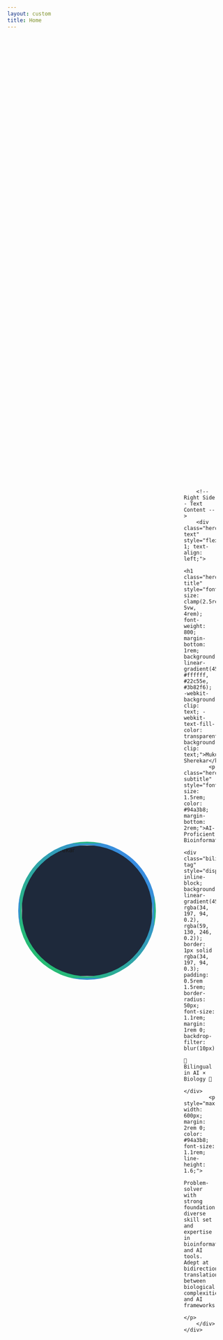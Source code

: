 ```yaml
---
layout: custom
title: Home
---
```


<!-- Hero Section -->
<section class="hero" id="home" style="min-height: 100vh; display: flex; align-items: center; justify-content: center; padding: 0 5%; position: relative;">
    <div class="hero-content" style="max-width: 1200px; width: 100%; display: flex; align-items: center; gap: 4rem; animation: fadeInUp 1s ease-out;">
        <!-- Left Side - Image -->
        <div class="hero-image-container" style="flex-shrink: 0;">
            <div class="hero-image" style="width: 300px; height: 300px; border-radius: 50%; border: 4px solid transparent; background: linear-gradient(45deg, #22c55e, #3b82f6); padding: 4px; position: relative; overflow: hidden;">
                <img src="{{ site.baseurl }}/assets/images/Profile_Buenos_Aires.jpg" alt="Mukul Sherekar" style="width: 100%; height: 100%; border-radius: 50%; object-fit: cover; background: #1e293b;" onerror="this.style.display='none'">
            </div>
        </div>
        
        <!-- Right Side - Text Content -->
        <div class="hero-text" style="flex: 1; text-align: left;">
            <h1 class="hero-title" style="font-size: clamp(2.5rem, 5vw, 4rem); font-weight: 800; margin-bottom: 1rem; background: linear-gradient(45deg, #ffffff, #22c55e, #3b82f6); -webkit-background-clip: text; -webkit-text-fill-color: transparent; background-clip: text;">Mukul Sherekar</h1>
            <p class="hero-subtitle" style="font-size: 1.5rem; color: #94a3b8; margin-bottom: 2rem;">AI-Proficient Bioinformatician</p>
            <div class="bilingual-tag" style="display: inline-block; background: linear-gradient(45deg, rgba(34, 197, 94, 0.2), rgba(59, 130, 246, 0.2)); border: 1px solid rgba(34, 197, 94, 0.3); padding: 0.5rem 1.5rem; border-radius: 50px; font-size: 1.1rem; margin: 1rem 0; backdrop-filter: blur(10px);">
                🧬 Bilingual in AI × Biology 🤖
            </div>
            <p style="max-width: 600px; margin: 2rem 0; color: #94a3b8; font-size: 1.1rem; line-height: 1.6;">
                Problem-solver with strong foundation, diverse skill set and expertise in bioinformatics and AI tools. Adept at bidirectional translation between biological complexities and AI frameworks.
            </p>
        </div>
    </div>
</section>

<!-- Main Content Grid -->
<div class="main-grid" style="display: grid; grid-template-columns: 1fr 1fr; gap: 3rem; max-width: 1400px; margin: 0 auto; padding: 2rem 5%;">

    <!-- Left Column -->
    <div class="left-column">
        <!-- About Me Section -->
        <div class="section-card" style="background: rgba(30, 41, 59, 0.8); backdrop-filter: blur(10px); border: 1px solid rgba(34, 197, 94, 0.2); border-radius: 20px; padding: 2rem; margin-bottom: 2rem;">
            <h2 style="color: #f1f5f9; font-size: 1.5rem; margin-bottom: 1rem; background: linear-gradient(45deg, #22c55e, #3b82f6); -webkit-background-clip: text; -webkit-text-fill-color: transparent; background-clip: text;">About Me</h2>
            <p style="color: #94a3b8; line-height: 1.6; margin-bottom: 1rem;">
                I'm a bioinformatician with a unique ability to bridge the gap between biological research and artificial intelligence. My journey began with a strong foundation in biotechnology, followed by specialized training in bioinformatics and machine learning.
            </p>
            <p style="color: #94a3b8; line-height: 1.6;">
                Currently working at X10e, I curate RNAseq datasets and train ML models to predict gene regulation. My experience includes developing pipelines for multi-omics data analysis and creating tools that help biologists and ML engineers communicate effectively.
            </p>
        </div>

        <!-- Skills Section -->
        <div class="section-card" style="background: rgba(30, 41, 59, 0.8); backdrop-filter: blur(10px); border: 1px solid rgba(34, 197, 94, 0.2); border-radius: 20px; padding: 2rem; margin-bottom: 2rem;">
            <h2 style="color: #f1f5f9; font-size: 1.5rem; margin-bottom: 1.5rem; background: linear-gradient(45deg, #22c55e, #3b82f6); -webkit-background-clip: text; -webkit-text-fill-color: transparent; background-clip: text;">Technical Skills</h2>
            <div class="skills-list">
                <div class="skill-category" style="margin-bottom: 1.5rem;">
                    <h3 style="color: #22c55e; font-size: 1.1rem; margin-bottom: 0.5rem;">🧬 Bioinformatics & Genomics</h3>
                    <p style="color: #94a3b8; font-size: 0.9rem;">RNA-Seq, ATAC-Seq, scRNA-seq, BLAST, ENSEMBL, UCSC Genome Browser, DNA/ProteinBERT, AlphaFold, ProteinMPNN</p>
                </div>
                <div class="skill-category" style="margin-bottom: 1.5rem;">
                    <h3 style="color: #3b82f6; font-size: 1.1rem; margin-bottom: 0.5rem;">🤖 Machine Learning & AI</h3>
                    <p style="color: #94a3b8; font-size: 0.9rem;">Transformers, CNN, GNN, Autoencoders, GAN, Diffusion Models, LLM, PyTorch, TensorFlow, Scikit-Learn</p>
                </div>
                <div class="skill-category" style="margin-bottom: 1.5rem;">
                    <h3 style="color: #f59e0b; font-size: 1.1rem; margin-bottom: 0.5rem;">💻 Programming & Tools</h3>
                    <p style="color: #94a3b8; font-size: 0.9rem;">Python, R, Bash, Perl, Docker, AWS, SLURM, Snakemake, CI/CD, GitHub, MySQL, MongoDB, Biopython</p>
                </div>
            </div>
        </div>
    </div>

    <!-- Right Column -->
    <div class="right-column">
        <!-- Experience Section -->
        <div class="section-card" style="background: rgba(30, 41, 59, 0.8); backdrop-filter: blur(10px); border: 1px solid rgba(34, 197, 94, 0.2); border-radius: 20px; padding: 2rem; margin-bottom: 2rem;">
            <h2 style="color: #f1f5f9; font-size: 1.5rem; margin-bottom: 1.5rem; background: linear-gradient(45deg, #22c55e, #3b82f6); -webkit-background-clip: text; -webkit-text-fill-color: transparent; background-clip: text;">Experience</h2>
            <div class="experience-item" style="margin-bottom: 1.5rem;">
                <h3 style="color: #f1f5f9; font-size: 1.1rem; margin-bottom: 0.3rem;">Bioinformatics & ML Engineer</h3>
                <p style="color: #22c55e; font-size: 0.9rem; margin-bottom: 0.5rem;">X10e • 04/25 - Current</p>
                <ul style="color: #94a3b8; font-size: 0.85rem; line-height: 1.4; padding-left: 1rem;">
                    <li>Curate RNAseq datasets and train ML models</li>
                    <li>Build bioinformatic analysis tools</li>
                    <li>Bridge communication between biologists and ML engineers</li>
                </ul>
            </div>
            <div class="experience-item" style="margin-bottom: 1rem;">
                <h3 style="color: #f1f5f9; font-size: 1.1rem; margin-bottom: 0.3rem;">ORISE Research Fellow</h3>
                <p style="color: #22c55e; font-size: 0.9rem; margin-bottom: 0.5rem;">FDA • 07/24 - 12/24</p>
                <ul style="color: #94a3b8; font-size: 0.85rem; line-height: 1.4; padding-left: 1rem;">
                    <li>Engineered mammography data preprocessing pipelines</li>
                    <li>Designed transfer learning experiments with ConvNeXtV1</li>
                    <li>Optimized CNN models through hyperparameter tuning</li>
                </ul>
            </div>
        </div>

        <!-- Projects Section -->
        <div class="section-card" style="background: rgba(30, 41, 59, 0.8); backdrop-filter: blur(10px); border: 1px solid rgba(34, 197, 94, 0.2); border-radius: 20px; padding: 2rem; margin-bottom: 2rem;">
            <h2 style="color: #f1f5f9; font-size: 1.5rem; margin-bottom: 1.5rem; background: linear-gradient(45deg, #22c55e, #3b82f6); -webkit-background-clip: text; -webkit-text-fill-color: transparent; background-clip: text;">Projects</h2>
            <div class="project-item" style="margin-bottom: 1.5rem;">
                <h3 style="color: #f1f5f9; font-size: 1.1rem; margin-bottom: 0.3rem;">🧬 Virtual Cell Challenge</h3>
                <p style="color: #94a3b8; font-size: 0.85rem; line-height: 1.4;">Predict effects of perturbation in held out cell type. Translate scRNAseq data into graph embeddings.</p>
            </div>
            <div class="project-item" style="margin-bottom: 1.5rem;">
                <h3 style="color: #f1f5f9; font-size: 1.1rem; margin-bottom: 0.3rem;">🌐 Ecosystem: Model Context Protocol</h3>
                <p style="color: #94a3b8; font-size: 0.85rem; line-height: 1.4;">Scalable MCP architecture for unified agent access and context awareness in analysis workflows.</p>
            </div>
            <div class="project-item" style="margin-bottom: 1rem;">
                <h3 style="color: #f1f5f9; font-size: 1.1rem; margin-bottom: 0.3rem;">🎓 Education</h3>
                <p style="color: #94a3b8; font-size: 0.85rem; line-height: 1.4;">MS Bioinformatics (Johns Hopkins), MBiot Biotechnology (Texas A&M), BTech Biotechnology (VIT)</p>
            </div>
        </div>
    </div>
</div>

<!-- Contact Section -->
<section class="contact-section" id="contact" style="padding: 3rem 5%; text-align: center; background: rgba(15, 23, 42, 0.5);">
    <h2 class="section-title" style="text-align: center; font-size: 2rem; font-weight: 700; margin-bottom: 2rem; background: linear-gradient(45deg, #22c55e, #3b82f6); -webkit-background-clip: text; -webkit-text-fill-color: transparent; background-clip: text;">Let's Connect</h2>
    <div class="contact-links" style="display: flex; justify-content: center; gap: 1.5rem; flex-wrap: wrap;">
        <a href="mailto:mukulsherekar@gmail.com" class="contact-link" style="display: inline-flex; align-items: center; gap: 0.5rem; padding: 0.8rem 1.5rem; background: rgba(30, 41, 59, 0.8); border: 1px solid rgba(34, 197, 94, 0.3); border-radius: 50px; color: #e2e8f0; text-decoration: none; transition: all 0.3s ease; backdrop-filter: blur(10px); font-size: 0.9rem;">
            📧 Email
        </a>
        <a href="https://github.com/msherekar" class="contact-link" target="_blank" style="display: inline-flex; align-items: center; gap: 0.5rem; padding: 0.8rem 1.5rem; background: rgba(30, 41, 59, 0.8); border: 1px solid rgba(34, 197, 94, 0.3); border-radius: 50px; color: #e2e8f0; text-decoration: none; transition: all 0.3s ease; backdrop-filter: blur(10px); font-size: 0.9rem;">
            💻 GitHub
        </a>
        <a href="https://linkedin.com/in/mukulsherekar" class="contact-link" target="_blank" style="display: inline-flex; align-items: center; gap: 0.5rem; padding: 0.8rem 1.5rem; background: rgba(30, 41, 59, 0.8); border: 1px solid rgba(34, 197, 94, 0.3); border-radius: 50px; color: #e2e8f0; text-decoration: none; transition: all 0.3s ease; backdrop-filter: blur(10px); font-size: 0.9rem;">
            💼 LinkedIn
        </a>
        <a href="https://medium.com/me/stories/public" class="contact-link" target="_blank" style="display: inline-flex; align-items: center; gap: 0.5rem; padding: 0.8rem 1.5rem; background: rgba(30, 41, 59, 0.8); border: 1px solid rgba(34, 197, 94, 0.3); border-radius: 50px; color: #e2e8f0; text-decoration: none; transition: all 0.3s ease; backdrop-filter: blur(10px); font-size: 0.9rem;">
            ✍️ Blog
        </a>
        <a href="{{ site.baseurl }}/assets/documents/Bioinformatics_07262025.pdf" class="contact-link" target="_blank" style="display: inline-flex; align-items: center; gap: 0.5rem; padding: 0.8rem 1.5rem; background: rgba(30, 41, 59, 0.8); border: 1px solid rgba(34, 197, 94, 0.3); border-radius: 50px; color: #e2e8f0; text-decoration: none; transition: all 0.3s ease; backdrop-filter: blur(10px); font-size: 0.9rem;">
            📄 Resume
        </a>
    </div>
</section>

<style>
/* Hover effects */
.section-card {
    transition: all 0.3s ease;
}

.section-card:hover {
    transform: translateY(-5px);
    border-color: rgba(34, 197, 94, 0.4);
    box-shadow: 0 15px 30px rgba(34, 197, 94, 0.1);
}

.contact-link:hover {
    background: rgba(34, 197, 94, 0.1);
    transform: translateY(-3px);
    box-shadow: 0 10px 20px rgba(34, 197, 94, 0.2);
}

/* Responsive design */
@media (max-width: 1024px) {
    .main-grid {
        grid-template-columns: 1fr;
        gap: 2rem;
    }
}

@media (max-width: 768px) {
    .hero-content {
        flex-direction: column;
        text-align: center;
        gap: 2rem;
    }
    
    .hero-image {
        width: 250px !important;
        height: 250px !important;
    }
    
    .hero-text {
        text-align: center !important;
    }
    
    .contact-links {
        flex-direction: column;
        align-items: center;
    }
    
    .main-grid {
        padding: 1rem 3%;
    }
}

/* Smooth scrolling for navigation */
html {
    scroll-behavior: smooth;
}
</style>

